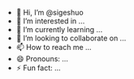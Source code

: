 - 👋 Hi, I’m @sigeshuo
- 👀 I’m interested in ...
- 🌱 I’m currently learning ...
- 💞️ I’m looking to collaborate on ...
- 📫 How to reach me ...
- 😄 Pronouns: ...
- ⚡ Fun fact: ...

<!---
sigeshuo/sigeshuo is a ✨ special ✨ repository because its `README.md` (this file) appears on your GitHub profile.
You can click the Preview link to take a look at your changes.
--->
